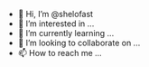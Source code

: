- 👋 Hi, I’m @shelofast
- 👀 I’m interested in ...
- 🌱 I’m currently learning ...
- 💞️ I’m looking to collaborate on ...
- 📫 How to reach me ...

<!---
shelofast/shelofast is a ✨ special ✨ repository because its `README.md` (this file) appears on your GitHub profile.
You can click the Preview link to take a look at your changes.
--->
